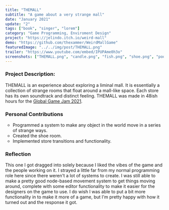 ```yaml
---
title: "THEMALL"
subtitle: "A game about a very strange mall"
date: "January 2021"
update: "2"
tags: ["book", "singer", "lorem"]
category: "Game Programming, Enviroment Design"
project: "https://jelindo.itch.io/weird-mall"
demo: "https://github.com/thexammer/WeirdMallGame"
featuredImage: "../../img/post/THEMALL.png"
trailer: "https://www.youtube.com/embed/IPUPAme0h3o"
screenshots: ["THEMALL.png", "candle.png", "fish.png", "shoe.png", "pool.png", "pet.png", "mallPart.png"]
---
```


### Project Description:

THEMALL is an experience about exploring a liminal mall. It is essentially a collection of strange rooms that float around a mall-like space. Each store has its own soundtrack and distinct feeling. THEMALL was made in 48ish hours for the <a target="_blank" href=https://globalgamejam.org/2021/games/themall-1>Global Game Jam 2021</a>.

<!-- excerpt -->

### Personal Contributions

<ul style="list-style-type:circle"><li>Programmed a system to make any object in the world move in a series of strange ways.</li><li>Created the shoe room.</li><li>Implemented store transitions and functionality.</li></ul>

### Reflection

This one I got dragged into solely because I liked the vibes of the game and the people working on it. I strayed a little far from my normal programming role here since there weren't a lot of systems to create. I was still able to make a pretty good node-based movement system to get things moving around, complete with some editor functionality to make it easier for the designers on the game to use. I do wish I was able to put a bit more functionality in to make it more of a game, but I'm pretty happy with how it turned out and the response it got.
